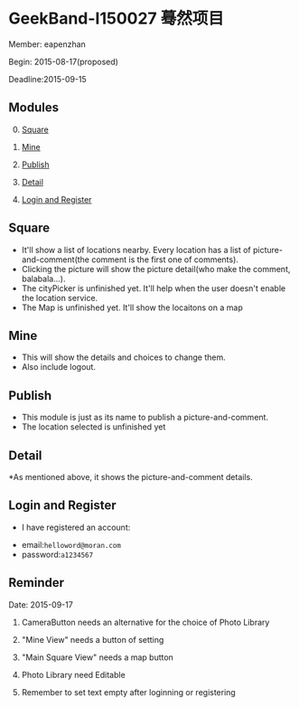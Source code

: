  GeekBand-I150027  蓦然项目
==============================
Member: eapenzhan

Begin: 2015-08-17(proposed)

Deadline:2015-09-15

Modules
----------------------------------
0. [Square](#square)

0. [Mine](#mine)

0. [Publish](#publish)

0. [Detail](#detail)

0. [Login and Register](#login-and-register)

Square
-----------------------
* It'll show a list of locations nearby. Every location has a list of picture-and-comment(the comment is the first one of comments).
* Clicking the picture will show the picture detail(who make the comment, balabala...).
* The cityPicker is unfinished yet. It'll help when the user doesn't enable the location service.
* The Map is unfinished yet. It'll show the locaitons on a map

Mine
-----------------------
* This will show the details and choices to change them.
* Also include logout.

Publish
-----------------------
* This module is just as its name to publish a picture-and-comment.
* The location selected is unfinished yet

Detail
----------------------
*As mentioned above, it shows the picture-and-comment details.

Login and Register
----------------------
* I have registered an account:
 + email:`helloword@moran.com`
 + password:`a1234567`


Reminder
--------------------------------
Date: 2015-09-17

1. CameraButton needs an alternative for the choice of Photo Library

2. "Mine View" needs a button of setting

3. "Main Square View" needs a map button

4. Photo Library need Editable

5. Remember to set text empty after loginning or registering

